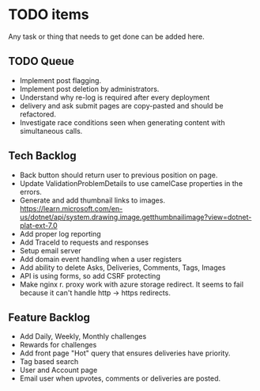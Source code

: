 # TODO items

Any task or thing that needs to get done can be added here.

## TODO Queue
* Implement post flagging.
* Implement post deletion by administrators.
* Understand why re-log is required after every deployment
* delivery and ask submit pages are copy-pasted and should be refactored.
* Investigate race conditions seen when generating content with simultaneous calls.

## Tech Backlog

* Back button should return user to previous position on page.
* Update ValidationProblemDetails to use camelCase properties in the errors.
* Generate and add thumbnail links to images. https://learn.microsoft.com/en-us/dotnet/api/system.drawing.image.getthumbnailimage?view=dotnet-plat-ext-7.0
* Add proper log reporting
* Add TraceId to requests and responses
* Setup email server
* Add domain event handling when a user registers
* Add ability to delete Asks, Deliveries, Comments, Tags, Images
* API is using forms, so add CSRF protecting
* Make nginx r. proxy work with azure storage redirect. It seems to fail because it can't handle http -> https redirects.

## Feature Backlog

* Add Daily, Weekly, Monthly challenges
* Rewards for challenges
* Add front page "Hot" query that ensures deliveries have priority.
* Tag based search
* User and Account page
* Email user when upvotes, comments or deliveries are posted.
